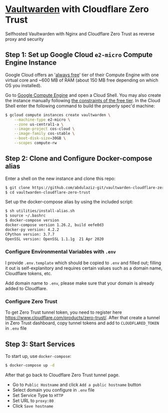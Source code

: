 # [Vaultwarden](https://github.com/dani-garcia/vaultwarden) with Cloudflare Zero Trust

Selfhosted Vaultwarden with Nginx and Cloudflare Zero Trust as reverse proxy and security

## Step 1: Set up Google Cloud `e2-micro` Compute Engine Instance

Google Cloud offers an '[always free](https://cloud.google.com/free/)' tier of their Compute Engine with one virtual core and ~600 MB of RAM (about 150 MB free depending on which OS you installed).

Go to [Google Compute Engine](https://cloud.google.com/compute) and open a Cloud Shell. You may also create the instance manually following [the constraints of the free tier](https://cloud.google.com/free/docs/gcp-free-tier). In the Cloud Shell enter the following command to build the properly spec'd machine: 

```bash
$ gcloud compute instances create vaultwarden \
    --machine-type e2-micro \
    --zone us-central1-a \
    --image-project cos-cloud \
    --image-family cos-stable \
    --boot-disk-size=30GB \
    --scopes compute-rw
```

## Step 2: Clone and Configure Docker-compose alias

Enter a shell on the new instance and clone this repo:

```bash
$ git clone https://github.com/abdulaziz-git/vaultwarden-cloudflare-zero-trust.git
$ cd vaultwarden-cloudflare-zero-trust
```

Set up the docker-compose alias by using the included script:

```bash
$ sh utilities/install-alias.sh
$ source ~/.bashrc
$ docker-compose version
docker-compose version 1.26.2, build eefe0d3
docker-py version: 4.2.2
CPython version: 3.7.7
OpenSSL version: OpenSSL 1.1.1g  21 Apr 2020
```

### Configure Environmental Variables with `.env`

I provide `.env.template` which should be copied to `.env` and filled out; filling it out is self-explanitory and requires certain values such as a domain name, Cloudflare tokens, etc. 

Add domain name to `.env`, please make sure that your domain is already added to Cloudflare.

### Configure Zero Trust
To get Zero Trust tunnel token, you need to register here https://www.cloudflare.com/products/zero-trust/.
After that create a tunnel in Zero Trust dashboard, copy tunnel tokens and add to `CLOUDFLARED_TOKEN` in `.env` file

## Step 3: Start Services

To start up, use `docker-compose`:

```bash
$ docker-compose up -d
```

After that go back to Cloudflare Zero Trust tunnel page.

- Go to `Public Hostname` and click `Add a public hostname` button
- Select domain you configure in `.env` file
- Set Service Type to `HTTP`
- Set URL to `proxy:80`
- Click `Save hostname`